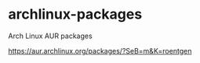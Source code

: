 archlinux-packages
==================
Arch Linux AUR packages

https://aur.archlinux.org/packages/?SeB=m&K=roentgen
